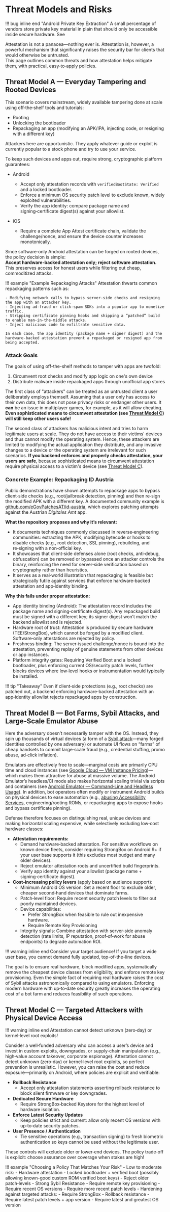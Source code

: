 # Threat Models and Risks

!!! bug inline end "Android Private Key Extraction"
    A small percentage of vendors store private key material in plain that should only be accessible
    inside secure hardware. See

Attestation is not a panacea—nothing ever is.
Attestation is, however, a powerful mechanism that significantly raises the security bar for clients that would
otherwise be untrusted.  
This page outlines common threats and how attestation helps mitigate them, with practical, easy‑to‑apply policies.

## Threat Model A — Everyday Tampering and Rooted Devices

This scenario covers mainstream, widely available tampering done at scale using off‑the‑shelf tools and tutorials:

- Rooting
- Unlocking the bootloader
- Repackaging an app (modifying an APK/IPA, injecting code, or resigning with a different key)

Attackers here are opportunistic. They apply whatever guide or exploit is currently popular to a stock phone and try to
use your service.

To keep such devices and apps out, require strong, cryptographic platform guarantees:

- Android  
    - Accept only attestation records with `verifiedBootState: Verified` and a locked bootloader.  
    - Enforce a minimum OS security patch level to exclude known, widely exploited vulnerabilities.  
    - Verify the app identity: compare package name and signing‑certificate digest(s) against your allowlist.

- iOS  
    - Require a complete App Attest certificate chain, validate the challenge/nonce, and ensure the device counter
    increases monotonically.

Since software‑only Android attestation can be forged on rooted devices, the policy decision is simple:  
**Accept hardware‑backed attestation only; reject software attestation.** This preserves access for honest users while
filtering out cheap, commoditized attacks.

!!! example "Example Repackaging Attacks"
    Attestation thwarts common repackaging patterns such as:

    - Modifying network calls to bypass server‑side checks and resigning the app with an attacker key.
    - Injecting ad‑fraud or click‑spam SDKs into a popular app to monetize traffic.
    - Stripping certificate pinning hooks and shipping a “patched” build to enable man-in-the-middle attacks.
    - Inject malicious code to exfiltrate sensitive data.
    
    In each case, the app identity (package name + signer digest) and the hardware‑backed attestation prevent a repackaged or resigned app from being accepted.

### Attack Goals
The goals of using off-the-shelf methods to tamper with apps are twofold:

1. Circumvent root checks and modify app logic on one's own device
2. Distribute malware inside repackaged apps through unofficial app stores

The first class of "attackers" can be treated as an untrusted client a user deliberately employs themself.
Assuming that a user only has access to their own data, this does not pose privacy risks or endanger other users.
It **can** be an issue in multiplayer games, for example, as it will allow cheating. **Even sophisticated means
to circumvent attestation (see [Threat Model&nbsp;C](#threat-model-c--targeted-attackers-with-physical-device-access)) will still keep other users safe!**

The second class of attackers has malicious intent and tries to harm legitimate users at scale. They do not have access
to their victims' devices and thus cannot modify the operating system.
Hence, these attackers are limited to modifying the actual application they distribute, and any invasive changes to a device
or the operating system are irrelevant for such scenarios. **If you backend enforces and properly checks attestation, your users are safe**,
because sophisticated means to circumvent attestation require physical access to a victim's device
(see [Threat Model&nbsp;C](#threat-model-c--targeted-attackers-with-physical-device-access)).

### Concrete Example: Repackaging ID Austria

Public demonstrations have shown attempts to repackage apps to bypass client‑side checks (e.g., root/jailbreak
detection, pinning) and then re‑sign the modified APK with a different key. A documented community example is
[github.com/eGovPatchesAT/id-austria](https://github.com/eGovPatchesAT/id-austria),
which explores patching attempts against the Austrian _Digitales Amt_ app.

**What the repository proposes and why it’s relevant:**

- It documents techniques commonly discussed in reverse‑engineering communities: extracting the APK, modifying bytecode
  or hooks to disable checks (e.g., root detection, SSL pinning), rebuilding, and re‑signing with a non‑official key.
- It showcases that client‑side defenses alone (root checks, anti‑debug, obfuscation) can be removed or bypassed once an
  attacker controls the binary, reinforcing the need for server‑side verification based on cryptography rather than
  heuristics.
- It serves as a real‑world illustration that repackaging is feasible but strategically futile against
  services that enforce hardware‑backed attestation and app‑identity binding.

**Why this fails under proper attestation:**

- App identity binding (Android): The attestation record includes the package name and signing‑certificate digest(s).
  Any repackaged build must be signed with a different key; its signer digest won’t match the backend allowlist and is
  rejected.
- Hardware root of trust: Attestation is produced by secure hardware (TEE/StrongBox), which cannot be forged by a
  modified client. Software‑only attestations are rejected by policy.
- Freshness binding: The server‑issued challenge/nonce is bound into the attestation, preventing replay of genuine
  statements from other devices or app instances.
- Platform integrity gates: Requiring Verified Boot and a locked bootloader, plus enforcing current OS/security patch
  levels, further blocks devices where low‑level hooks or instrumentation would typically be installed.

!!! tip "Takeaway"
    Even if client‑side protections (e.g., root checks) are patched out, a backend enforcing hardware‑backed
    attestation with an app‑identity allowlist rejects repackaged apps by construction.

## Threat Model B — Bot Farms, Sybil Attacks, and Large‑Scale Emulator Abuse

Here the adversary doesn’t necessarily tamper with the OS. Instead, they spin up thousands of virtual devices (a form of
a [Sybil attack](http://research.microsoft.com/en-us/um/people/douceur/documents/sybil.pdf)—many forged identities controlled by one adversary)
or automate UI flows on “farms” of cheap handsets to commit large‑scale fraud (e.g., credential stuffing, promo abuse, ad‑click inflation).

Emulators are effectively free to scale—marginal costs are primarily CPU time and cloud instances
(see [Google Cloud — VM Instance Pricing](https://cloud.google.com/compute/vm-instance-pricing))—which makes them attractive
for abuse at massive volume. The Android Emulator’s headless/CI mode also makes horizontal scaling trivial via scripts and
containers (see [Android Emulator — Command‑Line and Headless Usage](https://developer.android.com/studio/run/emulator-commandline)).
In addition, bot operators often modify or instrument Android builds on physical devices to ease automation (e.g.,
[abusing Accessibility Services](https://iamjosephmj.medium.com/unveiling-accessibility-attacks-on-android-code-examples-and-countermeasures-de16bd25c76c),
engineering/rooting ROMs, or repackaging apps to expose hooks and bypass certificate
pinning).

Defense therefore focuses on distinguishing real, unique devices and making horizontal scaling expensive, while selectively excluding low‑cost hardware classes:

- **Attestation requirements:**
    - Demand hardware‑backed attestation. For sensitive workflows on known device fleets, consider requiring StrongBox on Android 9+ if your user base supports it (this excludes most budget and many older devices).
    - Reject emulator attestation roots and uncertified build fingerprints.
    - Verify app identity against your allowlist (package name + signing‑certificate digest).
- **Cost‑increasing policy levers** (apply based on audience support):
    - Minimum Android OS version: Set a recent floor to exclude older, cheaper second‑hand devices that dominate farms.  
    - Patch‑level floor: Require recent security patch levels to filter out poorly maintained devices.  
    - Device capabilities:
        - Prefer StrongBox when feasible to rule out inexpensive hardware.
        - Require Remote Key Provisioning
    - Integrity signals: Combine attestation with server‑side anomaly detection (rate limits, IP reputation, proof‑of‑work for abuse endpoints) to degrade automation ROI.

!!! warning inline end
    Consider your target audience! If you target a wide user base, you cannot demand fully updated, top-of-the-line devices.

The goal is to ensure real hardware, block modified apps, systematically remove the cheapest device classes from
eligibility, and enforce remote key provisioning.
Even the simple fact of requiring real hardware raises the cost of Sybil attacks astronomically compared to using emulators.
Enforcing modern hardware with up‑to‑date security greatly increases the
operating cost of a bot farm and reduces feasibility of such operations.

## Threat Model C — Targeted Attackers with Physical Device Access

!!! warning inline end
    Attestation cannot detect unknown (zero‑day) or kernel‑level root exploits!

Consider a well‑funded adversary who can access a user’s device and invest in custom exploits, downgrades, or supply‑chain manipulation (e.g., high‑value account takeover, corporate espionage).
Attestation cannot detect unknown (zero‑day) or kernel‑level root exploits, so perfect prevention is unrealistic.
However, you can raise the cost and reduce exposure—primarily on Android, where policies are explicit and verifiable:

- **Rollback Resistance**
    - Accept only attestation statements asserting rollback resistance to block silent firmware or key downgrades.
- **Dedicated Secure Hardware**
    - Require StrongBox‑backed Keystore for the highest level of hardware isolation.
- **Enforce Latest Security Updates**
    - Keep policies strict and current: allow only recent OS versions with up‑to‑date security patches.
- **User Presence / Authentication**
    - Tie sensitive operations (e.g., transaction signing) to fresh biometric authentication so keys cannot be used without the legitimate user.

These controls will exclude older or lower‑end devices. The policy trade‑off is explicit: choose assurance over coverage when stakes are high!

!!! example "Choosing a Policy That Matches Your Risk"
    - Low to moderate risk:
        - Hardware attestation
        - Locked bootloader + verified boot (possibly allowing known-good custom ROM verified boot keys)
        - Reject older patch‑levels
    - Strong Sybil Resistance
        - Require remote key provisioning
        - Require recent OS versions
        - Require more recent patch levels
    - Hardening against targeted attacks:
        - Require StrongBox
        - Rollback resistance
        - Require latest patch levels + app version
        - Require latest and greatest OS version